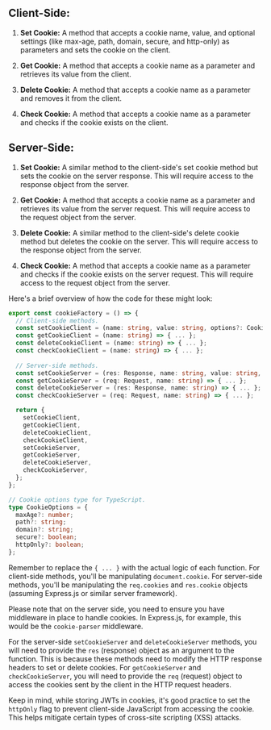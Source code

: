 ## Client-Side:

1. **Set Cookie:** A method that accepts a cookie name, value, and optional settings (like max-age, path, domain, secure, and http-only) as parameters and sets the cookie on the client.

2. **Get Cookie:** A method that accepts a cookie name as a parameter and retrieves its value from the client.

3. **Delete Cookie:** A method that accepts a cookie name as a parameter and removes it from the client.

4. **Check Cookie:** A method that accepts a cookie name as a parameter and checks if the cookie exists on the client.

## Server-Side:

1. **Set Cookie:** A similar method to the client-side's set cookie method but sets the cookie on the server response. This will require access to the response object from the server.

2. **Get Cookie:** A method that accepts a cookie name as a parameter and retrieves its value from the server request. This will require access to the request object from the server.

3. **Delete Cookie:** A similar method to the client-side's delete cookie method but deletes the cookie on the server. This will require access to the response object from the server.

4. **Check Cookie:** A method that accepts a cookie name as a parameter and checks if the cookie exists on the server request. This will require access to the request object from the server.

Here's a brief overview of how the code for these might look:

```typescript
export const cookieFactory = () => {
  // Client-side methods.
  const setCookieClient = (name: string, value: string, options?: CookieOptions) => { ... };
  const getCookieClient = (name: string) => { ... };
  const deleteCookieClient = (name: string) => { ... };
  const checkCookieClient = (name: string) => { ... };
  
  // Server-side methods.
  const setCookieServer = (res: Response, name: string, value: string, options?: CookieOptions) => { ... };
  const getCookieServer = (req: Request, name: string) => { ... };
  const deleteCookieServer = (res: Response, name: string) => { ... };
  const checkCookieServer = (req: Request, name: string) => { ... };

  return {
    setCookieClient,
    getCookieClient,
    deleteCookieClient,
    checkCookieClient,
    setCookieServer,
    getCookieServer,
    deleteCookieServer,
    checkCookieServer,
  };
};

// Cookie options type for TypeScript.
type CookieOptions = {
  maxAge?: number;
  path?: string;
  domain?: string;
  secure?: boolean;
  httpOnly?: boolean;
};
```

Remember to replace the `{ ... }` with the actual logic of each function. For client-side methods, you'll be manipulating `document.cookie`. For server-side methods, you'll be manipulating the `req.cookies` and `res.cookie` objects (assuming Express.js or similar server framework). 

Please note that on the server side, you need to ensure you have middleware in place to handle cookies. In Express.js, for example, this would be the `cookie-parser` middleware. 

For the server-side `setCookieServer` and `deleteCookieServer` methods, you will need to provide the `res` (response) object as an argument to the function. This is because these methods need to modify the HTTP response headers to set or delete cookies. For `getCookieServer` and `checkCookieServer`, you will need to provide the `req` (request) object to access the cookies sent by the client in the HTTP request headers.

Keep in mind, while storing JWTs in cookies, it's good practice to set the `httpOnly` flag to prevent client-side JavaScript from accessing the cookie. This helps mitigate certain types of cross-site scripting (XSS) attacks.